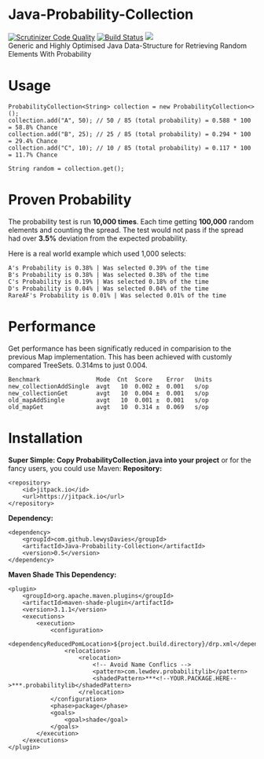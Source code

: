 # Java-Probability-Collection
[![Scrutinizer Code Quality](https://scrutinizer-ci.com/g/lewysDavies/Java-Probability-Collection/badges/quality-score.png?b=master)](https://scrutinizer-ci.com/g/lewysDavies/Java-Probability-Collection/?branch=master) [![Build Status](https://scrutinizer-ci.com/g/lewysDavies/Java-Probability-Collection/badges/build.png?b=master)](https://scrutinizer-ci.com/g/lewysDavies/Java-Probability-Collection/build-status/master) [![](https://jitpack.io/v/lewysDavies/Java-Probability-Collection.svg)](https://jitpack.io/#lewysDavies/Java-Probability-Collection)<br>
Generic and Highly Optimised Java Data-Structure for Retrieving Random Elements With Probability

# Usage
```
ProbabilityCollection<String> collection = new ProbabilityCollection<>();
collection.add("A", 50); // 50 / 85 (total probability) = 0.588 * 100 = 58.8% Chance
collection.add("B", 25); // 25 / 85 (total probability) = 0.294 * 100 = 29.4% Chance
collection.add("C", 10); // 10 / 85 (total probability) = 0.117 * 100 = 11.7% Chance

String random = collection.get();
```

# Proven Probability
The probability test is run **10,000 times**. Each time getting **100,000** random elements and counting the spread. The test would not pass if the spread had over **3.5%** deviation from the expected probability.

Here is a real world example which used 1,000 selects:
```
A's Probability is 0.38% | Was selected 0.39% of the time
B's Probability is 0.38% | Was selected 0.38% of the time
C's Probability is 0.19% | Was selected 0.18% of the time
D's Probability is 0.04% | Was selected 0.04% of the time
RareAF's Probability is 0.01% | Was selected 0.01% of the time
```

# Performance
Get performance has been significatly reduced in comparision to the previous Map implementation. This has been achieved with customly compared TreeSets. 
0.314ms to just 0.004.
```
Benchmark                Mode  Cnt  Score    Error   Units
new_collectionAddSingle  avgt   10  0.002 ±  0.001   s/op
new_collectionGet        avgt   10  0.004 ±  0.001   s/op
old_mapAddSingle         avgt   10  0.001 ±  0.001   s/op
old_mapGet               avgt   10  0.314 ±  0.069   s/op
```

# Installation
**Super Simple: Copy ProbabilityCollection.java into your project**
or for the fancy users, you could use Maven:
**Repository:**
```
<repository>
    <id>jitpack.io</id>
    <url>https://jitpack.io</url>
</repository>
```
**Dependency:**
```
<dependency>
    <groupId>com.github.lewysDavies</groupId>
    <artifactId>Java-Probability-Collection</artifactId>
    <version>0.5</version>
</dependency>
```
**Maven Shade This Dependency:**
```
<plugin>
    <groupId>org.apache.maven.plugins</groupId>
    <artifactId>maven-shade-plugin</artifactId>
    <version>3.1.1</version>
    <executions>
    	<execution>
    		<configuration>
    			<dependencyReducedPomLocation>${project.build.directory}/drp.xml</dependencyReducedPomLocation>
    			<relocations>
    				<relocation>
    				    <!-- Avoid Name Conflics -->
    				    <pattern>com.lewdev.probabilitylib</pattern>
    				    <shadedPattern>***<!--YOUR.PACKAGE.HERE-->***.probabilitylib</shadedPattern>
    				</relocation>
    		</configuration>
    		<phase>package</phase>
    		<goals>
    			<goal>shade</goal>
    		</goals>
    	</execution>
    </executions>
</plugin>
```
